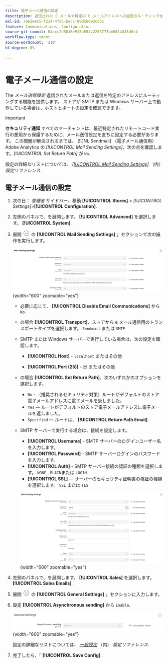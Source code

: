 ```yaml
---
title: 電子メール通信の設定
description: 返信された E メールや特定の E メールアドレスへの返信のルーティングなど、E メール通信を設定する方法を説明します。
exl-id: 7e62e9c5-f214-4fd5-becc-99dcb093cd5c
feature: Communications, Configuration
source-git-commit: 64ccc2d5016e915a554c2253773bb50f4d33d6f4
workflow-type: tm+mt
source-wordcount: '310'
ht-degree: 0%

---
```


# 電子メール通信の設定

The _メール送信設定_ 返信されたメールまたは返信を特定のアドレスにルーティングする機能を提供します。 ストアが SMTP または Windows サーバー上で動作している場合は、ホストとポートの設定を確認できます。

>[!IMPORTANT]
>
>**セキュリティ通知** すべてのマーチャントは、最近特定されたリモートコード実行の悪用から保護するために、メール送信設定を直ちに設定する必要があります。 この問題が解決されるまでは、 [!DNL Sendmail] （電子メール通信用） Adobe Analytics の _[!UICONTROL Mail Sending Settings]_、次の点を確認します。_[!UICONTROL Set Return Path]_ が `No`.

設定の詳細なリストについては、 [_[!UICONTROL Mail Sending Settings]_](../configuration-reference/advanced/system.md) （内） _設定リファレンス_.

## 電子メール通信の設定

1. 次の日： _管理者_ サイドバー、移動 **[!UICONTROL Stores]** > _[!UICONTROL Settings]_>**[!UICONTROL Configuration]**.

1. 左側のパネルで、を展開します。 **[!UICONTROL Advanced]** を選択します。 **[!UICONTROL System]**.

1. 展開 ![拡張セレクター](../assets/icon-display-expand.png) の **[!UICONTROL Mail Sending Settings]** 」セクションで次の操作を実行します。

   ![詳細設定 — メール送信設定](../configuration-reference/advanced/assets/system-mail-sending-settings.png){width="600" zoomable="yes"}

   - 必要に応じて、 **[!UICONTROL Disable Email Communications]** から `No`.

   - の場合 **[!UICONTROL Transport]**、ストアから e メール通信用のトランスポートタイプを選択します。 `Sendmail` または `SMTP`

   - SMTP または Windows サーバーで実行している場合は、次の設定を確認します。

      - **[!UICONTROL Host]** - `localhost` またはその他

      - **[!UICONTROL Port (25)]** - `25` またはその他

   - の場合 **[!UICONTROL Set Return Path]**、次のいずれかのオプションを選択します。

      - `No` - （推奨されるセキュリティ対策）ルートがデフォルトのストア電子メールアドレスに電子メールを返しました。
      - `Yes`  — ルートがデフォルトのストア電子メールアドレスに電子メールを返しました。
      - `Specified`  — ルートは、 **[!UICONTROL Return Path Email]**.

   - SMTP サーバーで実行する場合は、接続を設定します。

      - **[!UICONTROL Username]** - SMTP サーバーのログインユーザー名を入力します。
      - **[!UICONTROL Password]** - SMTP サーバーログインのパスワードを入力します。
      - **[!UICONTROL Auth]** - SMTP サーバー接続の認証の種類を選択します。 `NONE` , `PLAIN`または `LOGIN`
      - **[!UICONTROL SSL]**  — サーバーのセキュリティ証明書の検証の種類を選択します。 `SSL` または `TLS`

     ![詳細設定 — メール送信設定](../configuration-reference/advanced/assets/system-mail-sending-settings-smtp.png){width="600" zoomable="yes"}

1. 左側のパネルで、を展開します。 **[!UICONTROL Sales]** を選択します。 **[!UICONTROL Sales Emails]**.

1. 展開 ![拡張セレクター](../assets/icon-display-expand.png) の **[!UICONTROL General Settings]** 」セクションに入力します。

1. 設定 **[!UICONTROL Asynchronous sending]** から `Enable`.

   ![セールス構成 — メールの一般設定](../configuration-reference/sales/assets/sales-emails-general-settings.png){width="600" zoomable="yes"}

   設定の詳細なリストについては、 [_一般設定_](../configuration-reference/sales/sales-emails.md) （内） _設定リファレンス_.

1. 完了したら、「 **[!UICONTROL Save Config]**.
